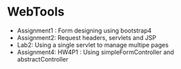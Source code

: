 # WebTools
<ul>
  <li>Assignment1 : Form designing using bootstrap4</li>
  <li>Assignment2: Request headers, servlets and JSP</li>
  <li>Lab2: Using a single servlet to manage multipe pages</li>
  <li>Assignment4: HW4P1 : Using simpleFormController and abstractController
</ul>
